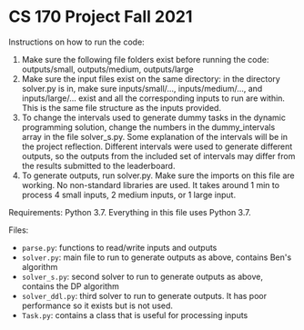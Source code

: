 # CS 170 Project Fall 2021
Instructions on how to run the code:
1. Make sure the following file folders exist before running the code:
outputs/small, outputs/medium, outputs/large
2. Make sure the input files exist on the same directory: in the directory solver.py is in, make sure inputs/small/..., inputs/medium/..., and inputs/large/... exist and all the corresponding inputs to run are within. This is the same file structure as the inputs provided.
3. To change the intervals used to generate dummy tasks in the dynamic programming solution, change the numbers in the dummy_intervals array in the file solver_s.py. Some explanation of the intervals will be in the project reflection. Different intervals were used to generate different outputs, so the outputs from the included set of intervals may differ from the results submitted to the leaderboard.
4. To generate outputs, run solver.py. Make sure the imports on this file are working. No non-standard libraries are used.
It takes around 1 min to process 4 small inputs, 2 medium inputs, or 1 large input. 

Requirements: Python 3.7. Everything in this file uses Python 3.7.

Files:
- `parse.py`: functions to read/write inputs and outputs
- `solver.py`: main file to run to generate outputs as above, contains Ben's algorithm
- `solver_s.py`: second solver to run to generate outputs as above, contains the DP algorithm
- `solver_ddl.py`: third solver to run to generate outputs. It has poor performance so it exists but is not used.
- `Task.py`: contains a class that is useful for processing inputs
